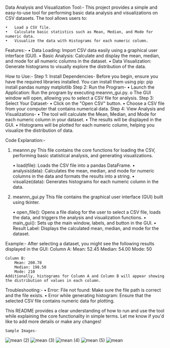 Data Analysis and Visualization Tool:-
    This project provides a simple and easy-to-use tool for performing basic data analysis and visualizations on CSV datasets. The tool allows users to:

    •   Load a CSV file.
    •   Calculate basic statistics such as Mean, Median, and Mode for numeric data.
    •   Visualize the data with Histograms for each numeric column.

Features:-
    •   Data Loading: Import CSV data easily using a graphical user interface (GUI).
    •   Basic Analysis: Calculate and display the mean, median, and mode for all numeric columns in the dataset.
    •   Data Visualization: Generate histograms to visually explore the distribution of the data.

How to Use:-
    Step 1: Install Dependencies-
        Before you begin, ensure you have the required libraries installed. You can install them using pip:
                     pip install pandas numpy matplotlib
    Step 2: Run the Program-
    •   Launch the Application: Run the program by executing meannn_gui.py.
        o    The GUI window will open, allowing you to select a CSV file for analysis.
    Step 3: Select Your Dataset-
    •   Click on the "Open CSV" button.
    •   Choose a CSV file from your computer that contains numerical data.
    Step 4: View Analysis and Visualizations-
    •   The tool will calculate the Mean, Median, and Mode for each numeric column in   your dataset.
    •   The results will be displayed in the GUI.
    •   Histograms will be plotted for each numeric column, helping you visualize the distribution of data.

Code Explanation:-
1.  meannn.py
    This file contains the core functions for loading the CSV, performing basic statistical analysis, and generating visualizations.

    •   load(file): Loads the CSV file into a pandas DataFrame.
    •   analysis(data): Calculates the mean, median, and mode for numeric columns in the data and formats the results into a string.
    •   visualize(data): Generates histograms for each numeric column in the data.
2. meannn_gui.py
    This file contains the graphical user interface (GUI) built using tkinter.

    •   open_file(): Opens a file dialog for the user to select a CSV file, loads the data, and triggers the analysis and visualization functions.
    •   main_gui(): Sets up the main window, labels, and button in the GUI.
    •   Result Label: Displays the calculated mean, median, and mode for the dataset.
    
Example:-
    After selecting a dataset, you might see the following results displayed in the GUI:
    Column A:
        Mean: 52.45
        Median: 54.00
        Mode: 50

    Column B:
        Mean: 200.78
        Median: 198.50
        Mode: 210
    Additionally, histograms for Column A and Column B will appear showing the distribution of values in each column.

Troubleshooting:-
    •   Error: File not found: Make sure the file path is correct and the file exists.
    •   Error while generating histogram: Ensure that the selected CSV file contains numeric data for plotting.

This README provides a clear understanding of how to run and use the tool while explaining the core functionality in simple terms. Let me know if you'd like to add more details or make any changes!


    Sample Images-
![mean (2)](https://github.com/user-attachments/assets/b0f75404-0b60-4266-844a-ca0c9966cfbd)
![mean (3)](https://github.com/user-attachments/assets/4fa8323b-57af-4e11-a6b4-be4ba9664d30)
![mean (4)](https://github.com/user-attachments/assets/dc018d06-4bc6-4fc2-94d9-31c3d7ab2024)
![mean (5)](https://github.com/user-attachments/assets/a76ef187-2deb-412c-bc6e-928f40260d93)
![mean](https://github.com/user-attachments/assets/e2ec8bd7-2446-4257-8aac-dc08a1a389a3)

